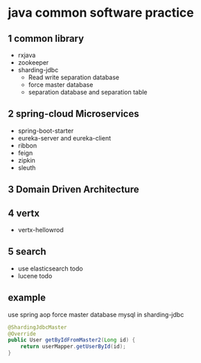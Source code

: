 # java common software practice

## 1 common library

- rxjava
- zookeeper
- sharding-jdbc
    - Read write separation database
    - force master database
    - separation database and separation table


## 2 spring-cloud Microservices

- spring-boot-starter
- eureka-server and eureka-client
- ribbon
- feign 
- zipkin
- sleuth

## 3 Domain Driven Architecture


## 4 vertx
- vertx-hellowrod 

## 5 search
- use elasticsearch todo
- lucene  todo



## example


use spring aop force master database mysql in sharding-jdbc

```java
@ShardingJdbcMaster
@Override
public User getByIdFromMaster2(Long id) {
    return userMapper.getUserById(id);
}
```







